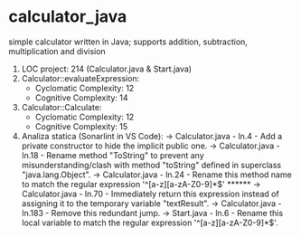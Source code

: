 # calculator_java
simple calculator written in Java; supports addition, subtraction, multiplication and division

1. LOC project: 214 (Calculator.java & Start.java)
2. Calculator::evaluateExpression:
    - Cyclomatic Complexity: 12
    - Cognitive Complexity: 14
3. Calculator::Calculate:
    - Cyclomatic Complexity: 12
    - Cognitive Complexity: 15
4. Analiza statica (Sonarlint in VS Code):
    -> Calculator.java - ln.4   - Add a private constructor to hide the implicit public one.
    -> Calculator.java - ln.18  - Rename method "ToString" to prevent any misunderstanding/clash with method "toString" defined in superclass "java.lang.Object".
    -> Calculator.java - ln.24  - Rename this method name to match the regular expression '^[a-z][a-zA-Z0-9]*$'                  ******
    -> Calculator.java - ln.70  - Immediately return this expression instead of assigning it to the temporary variable "textResult".
    -> Calculator.java - ln.183 - Remove this redundant jump.
    -> Start.java      - ln.6   - Rename this local variable to match the regular expression '^[a-z][a-zA-Z0-9]*$'.    
